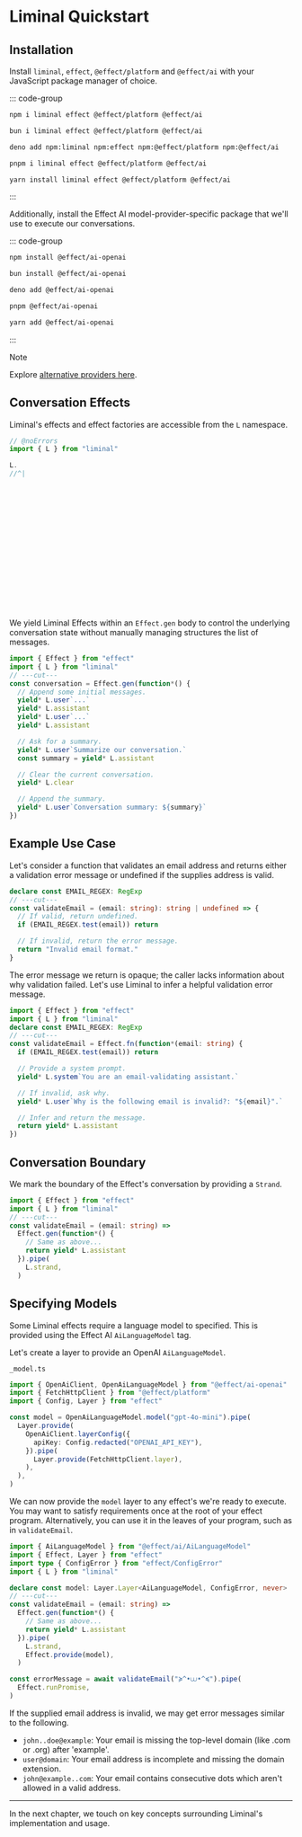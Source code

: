 # Liminal Quickstart <Badge type="warning" text="beta" />

## Installation

Install `liminal`, `effect`, `@effect/platform` and `@effect/ai` with your
JavaScript package manager of choice.

::: code-group

```bash [npm]
npm i liminal effect @effect/platform @effect/ai
```

```bash [bun]
bun i liminal effect @effect/platform @effect/ai
```

```bash [deno]
deno add npm:liminal npm:effect npm:@effect/platform npm:@effect/ai
```

```bash [pnpm]
pnpm i liminal effect @effect/platform @effect/ai
```

```bash [yarn]
yarn install liminal effect @effect/platform @effect/ai
```

:::

Additionally, install the Effect AI model-provider-specific package that we'll
use to execute our conversations.

::: code-group

```bash [npm]
npm install @effect/ai-openai
```

```bash [bun]
bun install @effect/ai-openai
```

```bash [deno]
deno add @effect/ai-openai
```

```bash [pnpm]
pnpm @effect/ai-openai
```

```bash [yarn]
yarn add @effect/ai-openai
```

:::

> [!NOTE]
> Explore
> [alternative providers here](https://effect.website/docs/ai/introduction/#packages).

## Conversation Effects

Liminal's effects and effect factories are accessible from the `L` namespace.

```ts twoslash
// @noErrors
import { L } from "liminal"

L.
//^|
```

<br />
<br />
<br />
<br />
<br />
<br />
<br />
<br />
<br />
<br />
<br />
<br />
<br />

We yield Liminal Effects within an `Effect.gen` body to control the underlying
conversation state without manually managing structures the list of messages.

```ts twoslash
import { Effect } from "effect"
import { L } from "liminal"
// ---cut---
const conversation = Effect.gen(function*() {
  // Append some initial messages.
  yield* L.user`...`
  yield* L.assistant
  yield* L.user`...`
  yield* L.assistant

  // Ask for a summary.
  yield* L.user`Summarize our conversation.`
  const summary = yield* L.assistant

  // Clear the current conversation.
  yield* L.clear

  // Append the summary.
  yield* L.user`Conversation summary: ${summary}`
})
```

## Example Use Case

Let's consider a function that validates an email address and returns either a
validation error message or undefined if the supplies address is valid.

```ts twoslash
declare const EMAIL_REGEX: RegExp
// ---cut---
const validateEmail = (email: string): string | undefined => {
  // If valid, return undefined.
  if (EMAIL_REGEX.test(email)) return

  // If invalid, return the error message.
  return "Invalid email format."
}
```

The error message we return is opaque; the caller lacks information about why
validation failed. Let's use Liminal to infer a helpful validation error
message.

```ts {5,8} twoslash
import { Effect } from "effect"
import { L } from "liminal"
declare const EMAIL_REGEX: RegExp
// ---cut---
const validateEmail = Effect.fn(function*(email: string) {
  if (EMAIL_REGEX.test(email)) return

  // Provide a system prompt.
  yield* L.system`You are an email-validating assistant.`

  // If invalid, ask why.
  yield* L.user`Why is the following email is invalid?: "${email}".`

  // Infer and return the message.
  return yield* L.assistant
})
```

## Conversation Boundary

We mark the boundary of the Effect's conversation by providing a `Strand`.

```ts {6} twoslash
import { Effect } from "effect"
import { L } from "liminal"
// ---cut---
const validateEmail = (email: string) =>
  Effect.gen(function*() {
    // Same as above...
    return yield* L.assistant
  }).pipe(
    L.strand,
  )
```

## Specifying Models

Some Liminal effects require a language model to specified. This is provided
using the Effect AI `AiLanguageModel` tag.

Let's create a layer to provide an OpenAI `AiLanguageModel`.

`_model.ts`

```ts twoslash
import { OpenAiClient, OpenAiLanguageModel } from "@effect/ai-openai"
import { FetchHttpClient } from "@effect/platform"
import { Config, Layer } from "effect"

const model = OpenAiLanguageModel.model("gpt-4o-mini").pipe(
  Layer.provide(
    OpenAiClient.layerConfig({
      apiKey: Config.redacted("OPENAI_API_KEY"),
    }).pipe(
      Layer.provide(FetchHttpClient.layer),
    ),
  ),
)
```

We can now provide the `model` layer to any effect's we're ready to execute. You
may want to satisfy requirements once at the root of your effect program.
Alternatively, you can use it in the leaves of your program, such as in
`validateEmail`.

```ts twoslash {7}
import { AiLanguageModel } from "@effect/ai/AiLanguageModel"
import { Effect, Layer } from "effect"
import type { ConfigError } from "effect/ConfigError"
import { L } from "liminal"

declare const model: Layer.Layer<AiLanguageModel, ConfigError, never>
// ---cut---
const validateEmail = (email: string) =>
  Effect.gen(function*() {
    // Same as above...
    return yield* L.assistant
  }).pipe(
    L.strand,
    Effect.provide(model),
  )

const errorMessage = await validateEmail("≽^•⩊•^≼").pipe(
  Effect.runPromise,
)
```

If the supplied email address is invalid, we may get error messages similar to
the following.

- `john..doe@example`: Your email is missing the top-level domain (like .com or
  .org) after 'example'.
- `user@domain`: Your email address is incomplete and missing the domain
  extension.
- `john@example..com`: Your email contains consecutive dots which aren't allowed
  in a valid address.

---

In the next chapter, we touch on key concepts surrounding Liminal's
implementation and usage.
